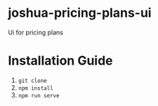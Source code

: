 # joshua-pricing-plans-ui
Ui for pricing plans 
# Installation Guide
1. ``` git clone ```
1. ``` npm install ```
3. ``` npm run serve ```
